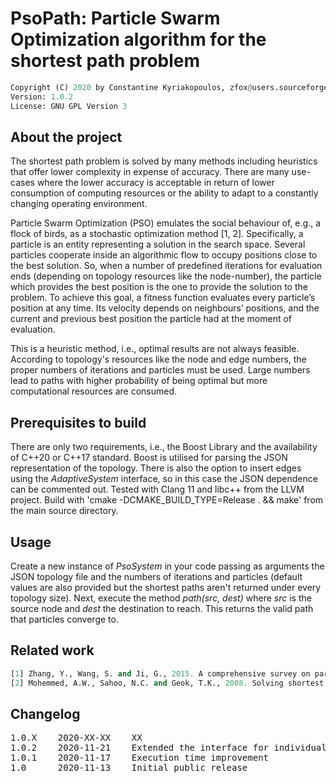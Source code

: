 # PsoPath: Particle Swarm Optimization algorithm for the shortest path problem

```python
Copyright (C) 2020 by Constantine Kyriakopoulos, zfox@users.sourceforge.net
Version: 1.0.2
License: GNU GPL Version 3
```


## About the project

The shortest path problem is solved by many methods including heuristics that offer lower complexity in expense of accuracy. There are many use-cases where the lower accuracy is acceptable in return of lower consumption of computing resources or the ability to adapt to a constantly changing operating environment.

Particle Swarm Optimization (PSO) emulates the social behaviour of, e.g., a flock of birds, as a stochastic optimization method [1, 2]. Specifically, a particle is an entity representing a solution in the search space. Several particles cooperate inside an algorithmic flow to occupy positions close to the best solution. So, when a number of predefined iterations for evaluation ends (depending on topology resources like 
the node-number), the particle which provides the best position is the one to provide the solution to the problem. To achieve this goal, a fitness function evaluates every particle’s position at any time. Its velocity depends on neighbours’ positions, and the current and previous best position the particle had at the moment of evaluation.

This is a heuristic method, i.e., optimal results are not always feasible. According to topology's resources like the node and edge numbers, the proper numbers of iterations and particles must be used. Large numbers lead to paths with higher probability of being optimal but more computational resources are consumed.


## Prerequisites to build

There are only two requirements, i.e., the Boost Library and the availability of C++20 or C++17 standard. Boost is utilised for parsing the JSON representation of the topology. There is also the option to insert edges using the <em>AdaptiveSystem</em> interface, so in this case the JSON dependence can be commented out. Tested with Clang 11 and libc++ from the LLVM project. Build with 'cmake -DCMAKE_BUILD_TYPE=Release . && make' from the main source directory.


## Usage

Create a new instance of <em>PsoSystem</em> in your code passing as arguments the JSON topology file and the numbers of iterations and particles (default values are also provided but the shortest paths aren't returned under every topology size). Next, execute the method <em>path(src, dest)</em> where <em>src</em> is the source node and <em>dest</em> the destination to reach. This returns the valid path that particles converge to.


## Related work

```python
[1] Zhang, Y., Wang, S. and Ji, G., 2015. A comprehensive survey on particle swarm optimization algorithm and its applications. Mathematical Problems in Engineering.
[2] Mohemmed, A.W., Sahoo, N.C. and Geok, T.K., 2008. Solving shortest path problem using particle swarm optimization. Applied Soft Computing, 8(4), pp.1643-1653.
```

## Changelog

<pre>
1.0.X    2020-XX-XX    XX
1.0.2    2020-11-21    Extended the interface for individual edge insertion
1.0.1    2020-11-17    Execution time improvement
1.0      2020-11-13    Initial public release
</pre>

